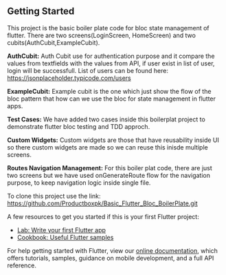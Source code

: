 ## Getting Started

This project is the basic boiler plate code for bloc state management of flutter. There are two screens(LoginScreen, HomeScreen) and two cubits(AuthCubit,ExampleCubit). 

**AuthCubit:**
Auth Cubit use for authentication purpose and it compare the values from textfields with the values from API, if user exist in list of user, login will be successfull. 
List of users can be found here: https://jsonplaceholder.typicode.com/users

**ExampleCubit:**
Example cubit is the one which just show the flow of the bloc pattern that how can we use the bloc for state management in flutter apps.

**Test Cases:**
We have added two cases inside this boilerplat project to demonstrate flutter bloc testing and TDD approch.

**Custom Widgets:**
Custom widgets are those that have reusability inside UI so there custom widgets are made so we can reuse this inisde multiple screens.

**Routes Navigation Management:**
For this boiler plat code, there are just two screens but we have used onGenerateRoute flow for the navigation purpose, to keep navigation logic inside single file.

To clone this project use the link: https://github.com/Productboxpk/Basic_Flutter_Bloc_BoilerPlate.git

A few resources to get you started if this is your first Flutter project:

- [Lab: Write your first Flutter app](https://flutter.dev/docs/get-started/codelab)
- [Cookbook: Useful Flutter samples](https://flutter.dev/docs/cookbook)

For help getting started with Flutter, view our
[online documentation](https://flutter.dev/docs), which offers tutorials,
samples, guidance on mobile development, and a full API reference.

